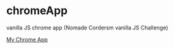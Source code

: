 # chromeApp
vanilla JS chrome app 
(Nomade Cordersm vanilla JS Challenge)

[My Chrome App](https://kimoony.github.io/vanilla-js-chrome/)
